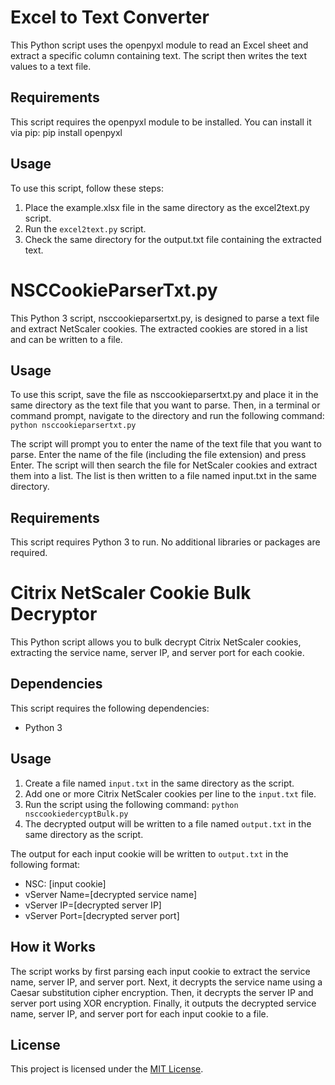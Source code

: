 # Excel to Text Converter
This Python script uses the openpyxl module to read an Excel sheet and extract a specific column containing text. The script then writes the text values to a text file.

## Requirements
This script requires the openpyxl module to be installed. You can install it via pip: pip install openpyxl

## Usage
To use this script, follow these steps:

1. Place the example.xlsx file in the same directory as the excel2text.py script.
2. Run the `excel2text.py` script.
3. Check the same directory for the output.txt file containing the extracted text.

# NSCCookieParserTxt.py

This Python 3 script, nsccookieparsertxt.py, is designed to parse a text file and extract NetScaler cookies. The extracted cookies are stored in a list and can be written to a file.

## Usage

To use this script, save the file as nsccookieparsertxt.py and place it in the same directory as the text file that you want to parse. Then, in a terminal or command prompt, navigate to the directory and run the following command: `python nsccookieparsertxt.py`

The script will prompt you to enter the name of the text file that you want to parse. Enter the name of the file (including the file extension) and press Enter. The script will then search the file for NetScaler cookies and extract them into a list. The list is then written to a file named input.txt in the same directory.

## Requirements
This script requires Python 3 to run. No additional libraries or packages are required.


# Citrix NetScaler Cookie Bulk Decryptor

This Python script allows you to bulk decrypt Citrix NetScaler cookies, extracting the service name, server IP, and server port for each cookie.

## Dependencies

This script requires the following dependencies:
- Python 3

## Usage

1. Create a file named `input.txt` in the same directory as the script.
2. Add one or more Citrix NetScaler cookies per line to the `input.txt` file.
3. Run the script using the following command: `python nsccookiedercyptBulk.py`
4. The decrypted output will be written to a file named `output.txt` in the same directory as the script.

The output for each input cookie will be written to `output.txt` in the following format:
- NSC: [input cookie]
- vServer Name=[decrypted service name]
- vServer IP=[decrypted server IP]
- vServer Port=[decrypted server port]

## How it Works

The script works by first parsing each input cookie to extract the service name, server IP, and server port. 
Next, it decrypts the service name using a Caesar substitution cipher encryption. 
Then, it decrypts the server IP and server port using XOR encryption.
Finally, it outputs the decrypted service name, server IP, and server port for each input cookie to a file.

## License

This project is licensed under the [MIT License](https://github.com/Ap6pack/PythonProjects/NSC_Decrypt_Suite/blob/main/LICENSE).

